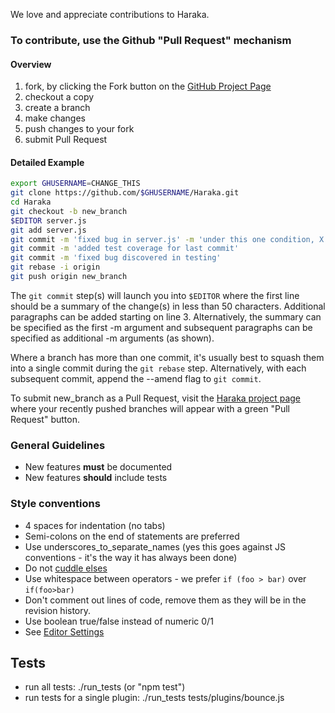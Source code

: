 We love and appreciate contributions to Haraka.

### To contribute, use the Github "Pull Request" mechanism

#### Overview

1. fork, by clicking the Fork button on the [GitHub Project Page](https://github.com/baudehlo/Haraka)
2. checkout a copy
3. create a branch
4. make changes
5. push changes to your fork
6. submit Pull Request

#### Detailed Example

```sh
export GHUSERNAME=CHANGE_THIS
git clone https://github.com/$GHUSERNAME/Haraka.git
cd Haraka
git checkout -b new_branch
$EDITOR server.js
git add server.js
git commit -m 'fixed bug in server.js' -m 'under this one condition, X happened and I fixed it by making it do Y instead. I believe this should be the default'
git commit -m 'added test coverage for last commit'
git commit -m 'fixed bug discovered in testing'
git rebase -i origin
git push origin new_branch
```

The `git commit` step(s) will launch you into `$EDITOR` where the first line should be a summary of the change(s) in less than 50 characters. Additional paragraphs can be added starting on line 3. Alternatively, the summary can be specified as the first -m argument and subsequent paragraphs can be specified as additional -m arguments (as shown).

Where a branch has more than one commit, it's usually best to squash them into a single commit during the `git rebase` step. Alternatively, with each subsequent commit, append the --amend flag to `git commit`.

To submit new_branch as a Pull Request, visit the [Haraka project page](https://github.com/baudehlo/Haraka) where your recently pushed branches will appear with a green "Pull Request" button.

### General Guidelines

* New features **must** be documented
* New features **should** include tests

### Style conventions

* 4 spaces for indentation (no tabs)
* Semi-colons on the end of statements are preferred
* Use underscores\_to\_separate\_names (yes this goes against JS conventions - it's the way it has always been done)
* Do not [cuddle elses](http://c2.com/cgi/wiki?CuddledElseBlocks)
* Use whitespace between operators - we prefer `if (foo > bar)` over `if(foo>bar)`
* Don't comment out lines of code, remove them as they will be in the revision history.
* Use boolean true/false instead of numeric 0/1
* See [Editor Settings](Editor-Settings)

## Tests

* run all tests: ./run_tests  (or "npm test")
* run tests for a single plugin: ./run_tests tests/plugins/bounce.js